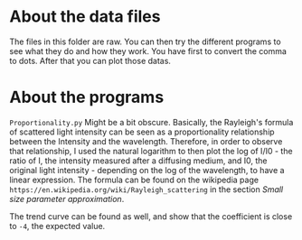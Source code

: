 # About the data files

The files in this folder are raw. You can then try the different programs to see what they do and how they work. You have first to convert the comma to dots. After that you can plot those datas.

# About the programs

`Proportionality.py` Might be a bit obscure. Basically, the Rayleigh's formula of scattered light intensity can be seen as a proportionality relationship between the Intensity and the wavelength. Therefore, in order to observe that relationship, I used the natural logarithm to then plot the log of I/I0 - the ratio of I, the intensity measured after a diffusing medium, and I0, the original light intensity - depending on the log of the wavelength, to have a linear expression. The formula can be found on the wikipedia page `https://en.wikipedia.org/wiki/Rayleigh_scattering` in the section *Small size parameter approximation*.

The trend curve can be found as well, and show that the coefficient is close to `-4`, the expected value.

